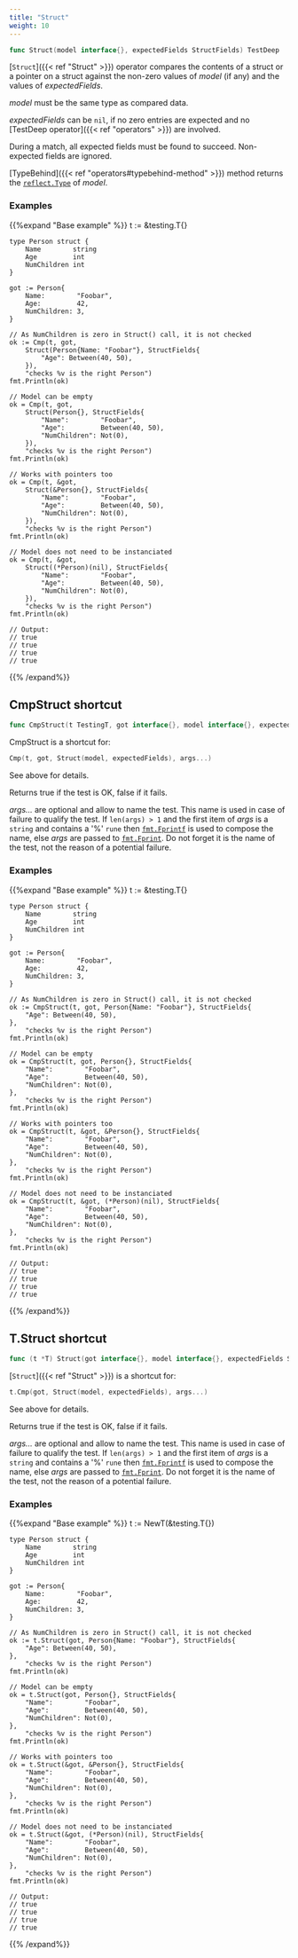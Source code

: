 ```yaml
---
title: "Struct"
weight: 10
---
```


```go
func Struct(model interface{}, expectedFields StructFields) TestDeep
```

[`Struct`]({{< ref "Struct" >}}) operator compares the contents of a struct or a pointer on a
struct against the non-zero values of *model* (if any) and the
values of *expectedFields*.

*model* must be the same type as compared data.

*expectedFields* can be `nil`, if no zero entries are expected and
no [TestDeep operator]({{< ref "operators" >}}) are involved.

During a match, all expected fields must be found to
succeed. Non-expected fields are ignored.

[TypeBehind]({{< ref "operators#typebehind-method" >}}) method returns the [`reflect.Type`](https://golang.org/pkg/reflect/#Type) of *model*.


### Examples

{{%expand "Base example" %}}	t := &testing.T{}

	type Person struct {
		Name        string
		Age         int
		NumChildren int
	}

	got := Person{
		Name:        "Foobar",
		Age:         42,
		NumChildren: 3,
	}

	// As NumChildren is zero in Struct() call, it is not checked
	ok := Cmp(t, got,
		Struct(Person{Name: "Foobar"}, StructFields{
			"Age": Between(40, 50),
		}),
		"checks %v is the right Person")
	fmt.Println(ok)

	// Model can be empty
	ok = Cmp(t, got,
		Struct(Person{}, StructFields{
			"Name":        "Foobar",
			"Age":         Between(40, 50),
			"NumChildren": Not(0),
		}),
		"checks %v is the right Person")
	fmt.Println(ok)

	// Works with pointers too
	ok = Cmp(t, &got,
		Struct(&Person{}, StructFields{
			"Name":        "Foobar",
			"Age":         Between(40, 50),
			"NumChildren": Not(0),
		}),
		"checks %v is the right Person")
	fmt.Println(ok)

	// Model does not need to be instanciated
	ok = Cmp(t, &got,
		Struct((*Person)(nil), StructFields{
			"Name":        "Foobar",
			"Age":         Between(40, 50),
			"NumChildren": Not(0),
		}),
		"checks %v is the right Person")
	fmt.Println(ok)

	// Output:
	// true
	// true
	// true
	// true
{{% /expand%}}
## CmpStruct shortcut

```go
func CmpStruct(t TestingT, got interface{}, model interface{}, expectedFields StructFields, args ...interface{}) bool
```

CmpStruct is a shortcut for:

```go
Cmp(t, got, Struct(model, expectedFields), args...)
```

See above for details.

Returns true if the test is OK, false if it fails.

*args...* are optional and allow to name the test. This name is
used in case of failure to qualify the test. If `len(args) > 1` and
the first item of *args* is a `string` and contains a '%' `rune` then
[`fmt.Fprintf`](https://golang.org/pkg/fmt/#Fprintf) is used to compose the name, else *args* are passed to
[`fmt.Fprint`](https://golang.org/pkg/fmt/#Fprint). Do not forget it is the name of the test, not the
reason of a potential failure.


### Examples

{{%expand "Base example" %}}	t := &testing.T{}

	type Person struct {
		Name        string
		Age         int
		NumChildren int
	}

	got := Person{
		Name:        "Foobar",
		Age:         42,
		NumChildren: 3,
	}

	// As NumChildren is zero in Struct() call, it is not checked
	ok := CmpStruct(t, got, Person{Name: "Foobar"}, StructFields{
		"Age": Between(40, 50),
	},
		"checks %v is the right Person")
	fmt.Println(ok)

	// Model can be empty
	ok = CmpStruct(t, got, Person{}, StructFields{
		"Name":        "Foobar",
		"Age":         Between(40, 50),
		"NumChildren": Not(0),
	},
		"checks %v is the right Person")
	fmt.Println(ok)

	// Works with pointers too
	ok = CmpStruct(t, &got, &Person{}, StructFields{
		"Name":        "Foobar",
		"Age":         Between(40, 50),
		"NumChildren": Not(0),
	},
		"checks %v is the right Person")
	fmt.Println(ok)

	// Model does not need to be instanciated
	ok = CmpStruct(t, &got, (*Person)(nil), StructFields{
		"Name":        "Foobar",
		"Age":         Between(40, 50),
		"NumChildren": Not(0),
	},
		"checks %v is the right Person")
	fmt.Println(ok)

	// Output:
	// true
	// true
	// true
	// true
{{% /expand%}}
## T.Struct shortcut

```go
func (t *T) Struct(got interface{}, model interface{}, expectedFields StructFields, args ...interface{}) bool
```

[`Struct`]({{< ref "Struct" >}}) is a shortcut for:

```go
t.Cmp(got, Struct(model, expectedFields), args...)
```

See above for details.

Returns true if the test is OK, false if it fails.

*args...* are optional and allow to name the test. This name is
used in case of failure to qualify the test. If `len(args) > 1` and
the first item of *args* is a `string` and contains a '%' `rune` then
[`fmt.Fprintf`](https://golang.org/pkg/fmt/#Fprintf) is used to compose the name, else *args* are passed to
[`fmt.Fprint`](https://golang.org/pkg/fmt/#Fprint). Do not forget it is the name of the test, not the
reason of a potential failure.


### Examples

{{%expand "Base example" %}}	t := NewT(&testing.T{})

	type Person struct {
		Name        string
		Age         int
		NumChildren int
	}

	got := Person{
		Name:        "Foobar",
		Age:         42,
		NumChildren: 3,
	}

	// As NumChildren is zero in Struct() call, it is not checked
	ok := t.Struct(got, Person{Name: "Foobar"}, StructFields{
		"Age": Between(40, 50),
	},
		"checks %v is the right Person")
	fmt.Println(ok)

	// Model can be empty
	ok = t.Struct(got, Person{}, StructFields{
		"Name":        "Foobar",
		"Age":         Between(40, 50),
		"NumChildren": Not(0),
	},
		"checks %v is the right Person")
	fmt.Println(ok)

	// Works with pointers too
	ok = t.Struct(&got, &Person{}, StructFields{
		"Name":        "Foobar",
		"Age":         Between(40, 50),
		"NumChildren": Not(0),
	},
		"checks %v is the right Person")
	fmt.Println(ok)

	// Model does not need to be instanciated
	ok = t.Struct(&got, (*Person)(nil), StructFields{
		"Name":        "Foobar",
		"Age":         Between(40, 50),
		"NumChildren": Not(0),
	},
		"checks %v is the right Person")
	fmt.Println(ok)

	// Output:
	// true
	// true
	// true
	// true
{{% /expand%}}
